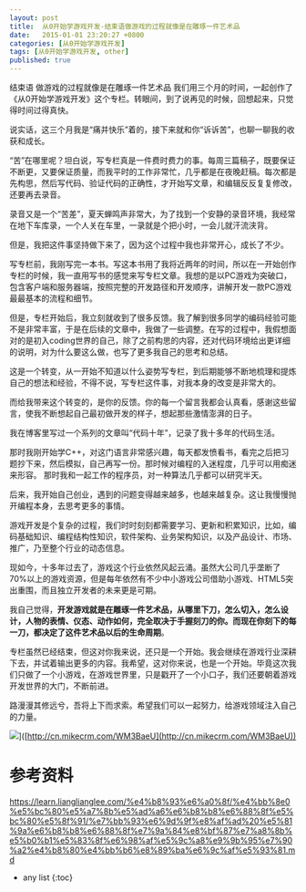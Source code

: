 ```yaml
---
layout: post
title:  从0开始学游戏开发-结束语做游戏的过程就像是在雕琢一件艺术品
date:   2015-01-01 23:20:27 +0800
categories: [从0开始学游戏开发]
tags: [从0开始学游戏开发, other]
published: true
---
```




结束语 做游戏的过程就像是在雕琢一件艺术品
我们用三个月的时间，一起创作了《从0开始学游戏开发》这个专栏。转眼间，到了说再见的时候，回想起来，只觉得时间过得真快。

说实话，这三个月我是“痛并快乐”着的，接下来就和你“诉诉苦”，也聊一聊我的收获和成长。

“苦”在哪里呢？坦白说，写专栏真是一件费时费力的事。每周三篇稿子，既要保证不断更，又要保证质量，而我平时的工作非常忙，几乎都是在夜晚赶稿。每次都是先构思，然后写代码、验证代码的正确性，才开始写文章，和编辑反反复复修改，还要再去录音。

录音又是一个“苦差”，夏天蝉鸣声非常大，为了找到一个安静的录音环境，我经常在地下车库录，一个人关在车里，一录就是个把小时，一会儿就汗流浃背。

但是，我把这件事坚持做下来了，因为这个过程中我也非常开心，成长了不少。

写专栏前，我刚写完一本书。写这本书用了我将近两年的时间，所以在一开始创作专栏的时候，我一直用写书的感觉来写专栏文章。我想的是以PC游戏为突破口，包含客户端和服务器端，按照完整的开发路径和开发顺序，讲解开发一款PC游戏最最基本的流程和细节。

但是，专栏开始后，我立刻就收到了很多反馈。我了解到很多同学的编码经验可能不是非常丰富，于是在后续的文章中，我做了一些调整。在写的过程中，我假想面对的是初入coding世界的自己，除了之前构思的内容，还对代码环境给出更详细的说明，对为什么要这么做，也写了更多我自己的思考和总结。

这是一个转变，从一开始不知道以什么姿势写专栏，到后期能够不断地梳理和提炼自己的想法和经验，不得不说，写专栏这件事，对我本身的改变是非常大的。

而给我带来这个转变的，是你的反馈。你的每一个留言我都会认真看，感谢这些留言，使我不断想起自己最初做开发的样子，想起那些激情澎湃的日子。

我在博客里写过一个系列的文章叫“代码十年”，记录了我十多年的代码生活。

那时我刚开始学C++，对这门语言非常感兴趣，每天都发愤看书，看完之后把习题抄下来，然后模拟，自己再写一份。那时候对编程的入迷程度，几乎可以用痴迷来形容。 那时我和一起工作的程序员，对一种算法几乎都可以研究半天。

后来，我开始自己创业，遇到的问题变得越来越多，也越来越复杂。这让我慢慢抛开编程本身，去思考更多的事情。

游戏开发是个复杂的过程，我们时时刻刻都需要学习、更新和积累知识，比如，编码基础知识、编程结构性知识，软件架构、业务架构知识，以及产品设计、市场、推广，乃至整个行业的动态信息。

现如今，十多年过去了，游戏这个行业依然风起云涌。虽然大公司几乎垄断了70%以上的游戏资源，但是每年依然有不少中小游戏公司借助小游戏、HTML5突出重围，而且独立开发者的未来更是可期。

我自己觉得，**开发游戏就是在雕琢一件艺术品，从哪里下刀，怎么切入，怎么设计，人物的表情、仪态、动作如何，完全取决于手握刻刀的你。而现在你刻下的每一刀，都决定了这件艺术品以后的生命周期**。

专栏虽然已经结束，但这对你我来说，还只是一个开始。我会继续在游戏行业深耕下去，并试着输出更多的内容。我希望，这对你来说，也是一个开始。毕竟这次我们只做了一个小游戏，在游戏世界里，只是戳开了一个小口子，我们还要朝着游戏开发世界的大门，不断前进。

路漫漫其修远兮，吾将上下而求索。希望我们可以一起努力，给游戏领域注入自己的力量。

![](https://learn.lianglianglee.com/%e4%b8%93%e6%a0%8f/%e4%bb%8e0%e5%bc%80%e5%a7%8b%e5%ad%a6%e6%b8%b8%e6%88%8f%e5%bc%80%e5%8f%91/assets/e43e1d08d65b9c3b3dc21e379afb91ad.jpg)]([http://cn.mikecrm.com/WM3BaeU](http://cn.mikecrm.com/WM3BaeU))




# 参考资料

https://learn.lianglianglee.com/%e4%b8%93%e6%a0%8f/%e4%bb%8e0%e5%bc%80%e5%a7%8b%e5%ad%a6%e6%b8%b8%e6%88%8f%e5%bc%80%e5%8f%91/%e7%bb%93%e6%9d%9f%e8%af%ad%20%e5%81%9a%e6%b8%b8%e6%88%8f%e7%9a%84%e8%bf%87%e7%a8%8b%e5%b0%b1%e5%83%8f%e6%98%af%e5%9c%a8%e9%9b%95%e7%90%a2%e4%b8%80%e4%bb%b6%e8%89%ba%e6%9c%af%e5%93%81.md

* any list
{:toc}
